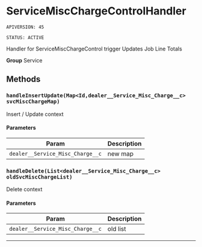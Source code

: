 # ServiceMiscChargeControlHandler

`APIVERSION: 45`

`STATUS: ACTIVE`

Handler for ServiceMiscChargeControl trigger Updates Job Line Totals


**Group** Service

## Methods
### `handleInsertUpdate(Map<Id,dealer__Service_Misc_Charge__c> svcMiscChargeMap)`

Insert / Update context

#### Parameters

|Param|Description|
|---|---|
|`dealer__Service_Misc_Charge__c`|new map|

### `handleDelete(List<dealer__Service_Misc_Charge__c> oldSvcMiscChargeList)`

Delete context

#### Parameters

|Param|Description|
|---|---|
|`dealer__Service_Misc_Charge__c`|old list|

---
